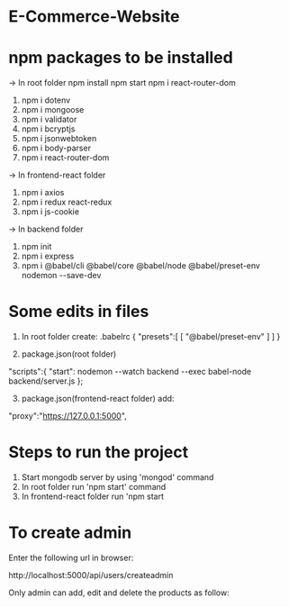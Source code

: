 # E-Commerce-Website

# npm packages to be installed
-> In root folder
    npm install
    npm start
    npm i react-router-dom

 1. npm i dotenv
 2. npm i mongoose
 3. npm i validator
 4. npm i bcryptjs
 5. npm i jsonwebtoken
 6. npm i body-parser
 7. npm i react-router-dom

-> In frontend-react folder
 1. npm i axios
 2. npm i redux react-redux
 3. npm i js-cookie

-> In backend folder
 1. npm init
 2. npm i express
 3. npm i @babel/cli @babel/core @babel/node @babel/preset-env nodemon --save-dev


# Some edits in files

1) In root folder create:
  .babelrc
  {
      "presets":[
          [
              "@babel/preset-env"
          ]
      ]
  }

2) package.json(root folder)

 "scripts":{
     "start": nodemon --watch backend --exec babel-node backend/server.js
 };

3) package.json(frontend-react folder) add:
 
 "proxy":"https://127.0.0.1:5000",


# Steps to run the project

1. Start mongodb server by using 'mongod' command
2. In root folder run 'npm start' command
3. In frontend-react folder run 'npm start


# To create admin
 Enter the following url in browser:

  http://localhost:5000/api/users/createadmin
  
 Only admin can add, edit and delete the products as follow:
 
 
